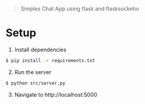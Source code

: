 > Simples Chat App using flask and flasksocketio

# Setup
1. Install dependencies
```bash
$ pip install -r requirements.txt
```

2. Run the server
```bash
$ python src/server.py
```

3. Navigate to http://localhost:5000
